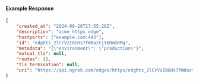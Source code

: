 <!-- Code generated for API Clients. DO NOT EDIT. -->

#### Example Response

```json
{
	"created_at": "2024-08-26T17:55:26Z",
	"description": "acme https edge",
	"hostports": ["example.com:443"],
	"id": "edghts_2lCrVzI8GHs7fW0aztjY6DmGKMq",
	"metadata": "{\"environment\": \"production\"}",
	"mutual_tls": null,
	"routes": [],
	"tls_termination": null,
	"uri": "https://api.ngrok.com/edges/https/edghts_2lCrVzI8GHs7fW0aztjY6DmGKMq"
}
```
